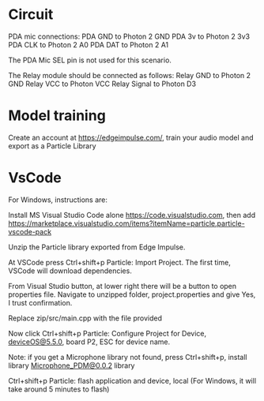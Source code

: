 # Circuit

PDA mic connections:
PDA GND to Photon 2 GND 
PDA 3v to Photon 2 3v3
PDA CLK to Photon 2 A0
PDA DAT to Photon 2 A1

The PDA Mic SEL pin is not used for this scenario.

The Relay module should be connected as follows:
Relay GND to Photon 2 GND
Relay VCC to Photon VCC
Relay Signal to Photon D3

# Model training

Create an account at https://edgeimpulse.com/, train your audio model and export as a Particle Library

# VsCode

For Windows, instructions are:

Install MS Visual Studio Code alone https://code.visualstudio.com, then add https://marketplace.visualstudio.com/items?itemName=particle.particle-vscode-pack 

Unzip the Particle library exported from Edge Impulse. 

At VSCode press Ctrl+shift+p Particle: Import Project. The first time, VSCode will download dependencies.

From Visual Studio button, at lower right there will be a button to open properties file. Navigate to unzipped folder, project.properties and give Yes, I trust confirmation.

Replace zip/src/main.cpp with the file provided

Now click Ctrl+shift+p Particle: Configure Project for Device, deviceOS@5.5.0, board P2, ESC for device name.

Note: if you get a Microphone library not found, press Ctrl+shift+p, install library Microphone_PDM@0.0.2 library

Ctrl+shift+p Particle: flash application and device, local (For Windows, it will take around 5 minutes to flash)

